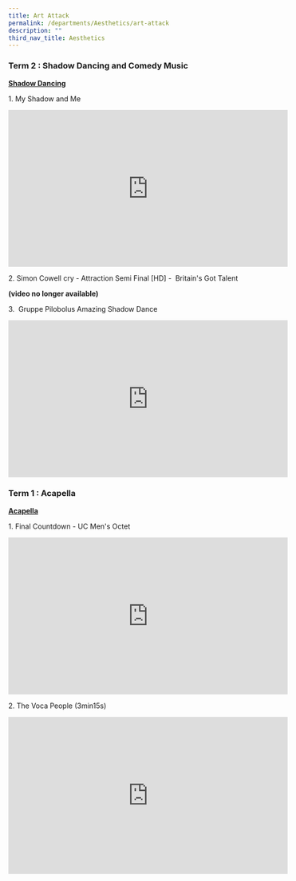 ```yaml
---
title: Art Attack
permalink: /departments/Aesthetics/art-attack
description: ""
third_nav_title: Aesthetics
---
```

### Term 2 : Shadow Dancing and Comedy Music

**[Shadow Dancing](https://go.gov.sg/shadowdancing)**  

1\. My Shadow and Me  
  
<center><iframe width="560" height="315" src="https://www.youtube.com/embed/oBSDItigiio" title="YouTube video player" frameborder="0" allow="accelerometer; autoplay; clipboard-write; encrypted-media; gyroscope; picture-in-picture" allowfullscreen></iframe></center>
	
2\. Simon Cowell cry - Attraction Semi Final \[HD\] -  Britain's Got Talent  

**(video no longer available)**
  
3\.  Gruppe Pilobolus Amazing Shadow Dance  

<center><iframe width="560" height="315" src="https://www.youtube.com/embed/FYftvseVzuI" title="YouTube video player" frameborder="0" allow="accelerometer; autoplay; clipboard-write; encrypted-media; gyroscope; picture-in-picture" allowfullscreen></iframe></center>

  

### Term 1 : Acapella

**[Acapella](https://go.gov.sg/acapella)**
  
1\. Final Countdown - UC Men's Octet  

<center><iframe width="560" height="315" src="https://www.youtube.com/embed/xGU5HUqj_Vo" title="YouTube video player" frameborder="0" allow="accelerometer; autoplay; clipboard-write; encrypted-media; gyroscope; picture-in-picture" allowfullscreen></iframe></center>
  
2\. The Voca People (3min15s)

<center><iframe width="560" height="315" src="https://www.youtube.com/embed/N6EYrqIn0yI" title="YouTube video player" frameborder="0" allow="accelerometer; autoplay; clipboard-write; encrypted-media; gyroscope; picture-in-picture" allowfullscreen></iframe></center>